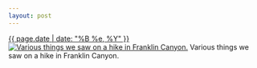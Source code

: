 ```yaml
---
layout: post
---
```


<p>
  <time><a href="/350">{{ page.date | date: "%B %e, %Y" }}</a></time>
  <a href="/350"><img src="{{ site.assets_url }}/350-640.jpg" srcset="{{ site.assets_url }}/350-1280.jpg 1280w, {{ site.assets_url }}/350-960.jpg 960w, {{ site.assets_url }}/350-640.jpg 640w, {{ site.assets_url }}/350-320.jpg 320w" sizes="(min-width: 700px) 50vw, calc(100vw - 2rem)" alt="Various things we saw on a hike in Franklin Canyon." /></a>
  <span>Various things we saw on a hike in Franklin Canyon.</span>
</p>
